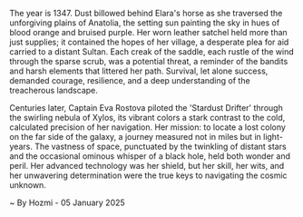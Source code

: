 
The year is 1347.  Dust billowed behind Elara's horse as she traversed the unforgiving plains of Anatolia, the setting sun painting the sky in hues of blood orange and bruised purple.  Her worn leather satchel held more than just supplies; it contained the hopes of her village, a desperate plea for aid carried to a distant Sultan.  Each creak of the saddle, each rustle of the wind through the sparse scrub, was a potential threat, a reminder of the bandits and harsh elements that littered her path.  Survival, let alone success, demanded courage, resilience, and a deep understanding of the treacherous landscape.

Centuries later, Captain Eva Rostova piloted the 'Stardust Drifter' through the swirling nebula of Xylos, its vibrant colors a stark contrast to the cold, calculated precision of her navigation.  Her mission: to locate a lost colony on the far side of the galaxy, a journey measured not in miles but in light-years.  The vastness of space, punctuated by the twinkling of distant stars and the occasional ominous whisper of a black hole, held both wonder and peril.  Her advanced technology was her shield, but her skill, her wits, and her unwavering determination were the true keys to navigating the cosmic unknown.

~ By Hozmi - 05 January 2025
